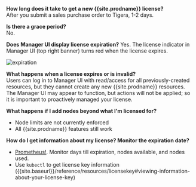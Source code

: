 **How long does it take to get a new {{site.prodname}} license?**  
   After you submit a sales purchase order to Tigera, 1-2 days.

**Is there a grace period?**  
   No.

**Does Manager UI display license expiration?**
   Yes. The license indicator in Manager UI (top right banner) turns red when the license expires.

   ![expiration]({{site.baseurl}}/images/expiration.png)

**What happens when a license expires or is invalid?**  
   Users can log in to Manager UI with read/access for all previously-created resources, but they cannot create any new {{site.prodname}} resources. The Manager UI may appear to function, but actions will not be applied; so it is important to proactively managed your license. 

**What happens if I add nodes beyond what I'm licensed for?**

- Node limits are not currently enforced
- All {{site.prodname}} features still work

**How do I get information about my license? Monitor the expiration date?**  
   - [Prometheus!]({{site.baseurl}}/maintenance/monitor/metrics/license-agent). Monitor days till expiration, nodes available, and nodes used.
   - Use `kubectl` to get license key information ({{site.baseurl}}/reference/resources/licensekey#viewing-information-about-your-license-key)